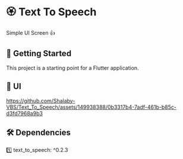 # 🏵 Text To Speech

Simple UI Screen 👍

## 🚀 Getting Started

This project is a starting point for a Flutter application.

## 📱 UI


https://github.com/Shalaby-VBS/Text_To_Speech/assets/149938388/0b3317b4-7adf-461b-b85c-d3fd7968a9b3


## 🛠 Dependencies

1️⃣ text_to_speech: ^0.2.3
